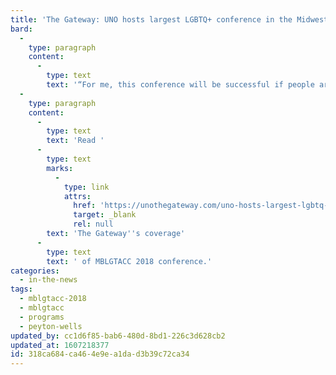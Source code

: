 ```yaml
---
title: 'The Gateway: UNO hosts largest LGBTQ+ conference in the Midwest, counter-protests WBC'
bard:
  -
    type: paragraph
    content:
      -
        type: text
        text: '“For me, this conference will be successful if people are having a really good time and feel like they learned something afterward,” MBLGTACC 2018 planner Peyton Wells told The Gateway, the student newspaper at the University of Nebraska-Omaha. “I’m excited to see people’s feedback after the conference, both what they enjoyed and what future MBLGTACCs can work on.”'
  -
    type: paragraph
    content:
      -
        type: text
        text: 'Read '
      -
        type: text
        marks:
          -
            type: link
            attrs:
              href: 'https://unothegateway.com/uno-hosts-largest-lgbtq-conference-midwest-counter-protests-wbc/'
              target: _blank
              rel: null
        text: 'The Gateway''s coverage'
      -
        type: text
        text: ' of MBLGTACC 2018 conference.'
categories:
  - in-the-news
tags:
  - mblgtacc-2018
  - mblgtacc
  - programs
  - peyton-wells
updated_by: cc1d6f85-bab6-480d-8bd1-226c3d628cb2
updated_at: 1607218377
id: 318ca684-ca46-4e9e-a1da-d3b39c72ca34
---
```


